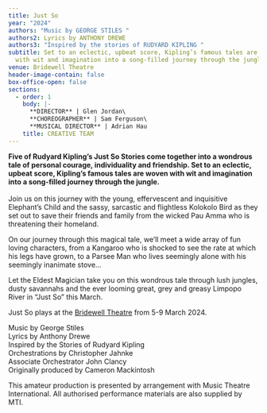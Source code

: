 ```yaml
---
title: Just So
year: "2024"
authors: "Music by GEORGE STILES "
authors2: Lyrics by ANTHONY DREWE
authors3: "Inspired by the stories of RUDYARD KIPLING "
subtitle: Set to an eclectic, upbeat score, Kipling’s famous tales are woven
  with wit and imagination into a song-filled journey through the jungle
venue: Bridewell Theatre
header-image-contain: false
box-office-open: false
sections:
  - order: 1
    body: |-
      **DIRECTOR** | Glen Jordan\
      **CHOREOGRAPHER** | Sam Ferguson\
      **MUSICAL DIRECTOR** | Adrian Hau
    title: CREATIVE TEAM
---
```

**Five of Rudyard Kipling’s Just So Stories come together into a wondrous tale of personal courage, individuality and friendship. Set to an eclectic, upbeat score, Kipling’s famous tales are woven with wit and imagination into a song-filled journey through the jungle.**\
\
Join us on this journey with the young, effervescent and inquisitive Elephant’s Child and the sassy, sarcastic and flightless Kolokolo Bird as they set out to save their friends and family from the wicked Pau Amma who is threatening their homeland.

On our journey through this magical tale, we’ll meet a wide array of fun loving characters, from a Kangaroo who is shocked to see the rate at which his legs have grown, to a Parsee Man who lives seemingly alone with his seemingly inanimate stove…

Let the Eldest Magician take you on this wondrous tale through lush jungles, dusty savannahs and the ever looming great, grey and greasy Limpopo River in “Just So” this March. 

Just So plays at the [Bridewell Theatre](https://www.sedos.co.uk/venues/bridewell) from 5-9 March 2024. 

Music by George Stiles\
Lyrics by Anthony Drewe\
Inspired by the Stories of Rudyard Kipling\
Orchestrations by Christopher Jahnke\
Associate Orchestrator John Clancy\
Originally produced by Cameron Mackintosh

This amateur production is presented by arrangement with Music Theatre International. All authorised performance materials are also supplied by MTI.
